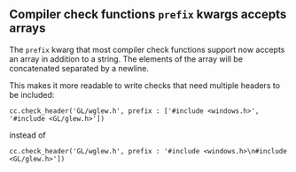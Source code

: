 ## Compiler check functions `prefix` kwargs accepts arrays

The `prefix` kwarg that most compiler check functions support
now accepts an array in addition to a string. The elements of the
array will be concatenated separated by a newline.

This makes it more readable to write checks that need multiple headers
to be included:

```meson
cc.check_header('GL/wglew.h', prefix : ['#include <windows.h>', '#include <GL/glew.h>'])
```

instead of

```meson
cc.check_header('GL/wglew.h', prefix : '#include <windows.h>\n#include <GL/glew.h>'])
```
